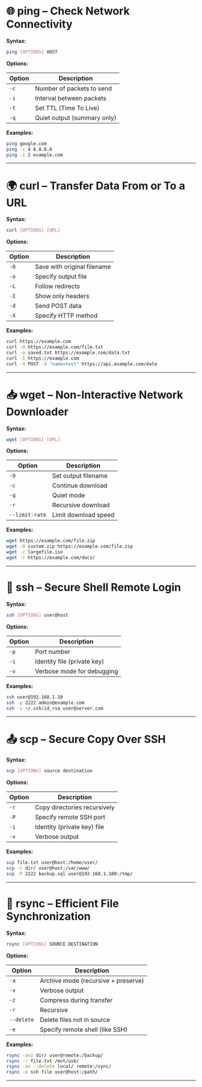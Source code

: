 # 🌐 ping – Check Network Connectivity

**Syntax:**
```bash
ping [OPTIONS] HOST
```

**Options:**

| Option | Description |
|--------|-------------|
| `-c`   | Number of packets to send |
| `-i`   | Interval between packets |
| `-t`   | Set TTL (Time To Live) |
| `-q`   | Quiet output (summary only) |

**Examples:**
```bash
ping google.com
ping -c 4 8.8.8.8
ping -i 2 example.com
```

---

# 🌍 curl – Transfer Data From or To a URL

**Syntax:**
```bash
curl [OPTIONS] [URL]
```

**Options:**

| Option | Description |
|--------|-------------|
| `-O`   | Save with original filename |
| `-o`   | Specify output file |
| `-L`   | Follow redirects |
| `-I`   | Show only headers |
| `-d`   | Send POST data |
| `-X`   | Specify HTTP method |

**Examples:**
```bash
curl https://example.com
curl -O https://example.com/file.txt
curl -o saved.txt https://example.com/data.txt
curl -I https://example.com
curl -X POST -d "name=test" https://api.example.com/data
```

---

# 📥 wget – Non-Interactive Network Downloader

**Syntax:**
```bash
wget [OPTIONS] [URL]
```

**Options:**

| Option | Description |
|--------|-------------|
| `-O`   | Set output filename |
| `-c`   | Continue download |
| `-q`   | Quiet mode |
| `-r`   | Recursive download |
| `--limit-rate` | Limit download speed |

**Examples:**
```bash
wget https://example.com/file.zip
wget -O custom.zip https://example.com/file.zip
wget -c largefile.iso
wget -r https://example.com/docs/
```

---

# 🔐 ssh – Secure Shell Remote Login

**Syntax:**
```bash
ssh [OPTIONS] user@host
```

**Options:**

| Option | Description |
|--------|-------------|
| `-p`   | Port number |
| `-i`   | Identity file (private key) |
| `-v`   | Verbose mode for debugging |

**Examples:**
```bash
ssh user@192.168.1.10
ssh -p 2222 admin@example.com
ssh -i ~/.ssh/id_rsa user@server.com
```

---

# 📤 scp – Secure Copy Over SSH

**Syntax:**
```bash
scp [OPTIONS] source destination
```

**Options:**

| Option | Description |
|--------|-------------|
| `-r`   | Copy directories recursively |
| `-P`   | Specify remote SSH port |
| `-i`   | Identity (private key) file |
| `-v`   | Verbose output |

**Examples:**
```bash
scp file.txt user@host:/home/user/
scp -r dir/ user@host:/var/www/
scp -P 2222 backup.sql user@192.168.1.100:/tmp/
```

---

# 🔄 rsync – Efficient File Synchronization

**Syntax:**
```bash
rsync [OPTIONS] SOURCE DESTINATION
```

**Options:**

| Option | Description |
|--------|-------------|
| `-a`   | Archive mode (recursive + preserve) |
| `-v`   | Verbose output |
| `-z`   | Compress during transfer |
| `-r`   | Recursive |
| `--delete` | Delete files not in source |
| `-e`   | Specify remote shell (like SSH) |

**Examples:**
```bash
rsync -avz dir/ user@remote:/backup/
rsync -r file.txt /mnt/usb/
rsync -av --delete local/ remote:/sync/
rsync -e ssh file user@host:/path/
```

---

